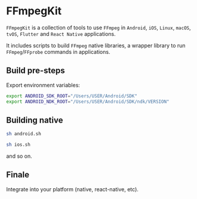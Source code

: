 # FFmpegKit

`FFmpegKit` is a collection of tools to use `FFmpeg` in `Android`, `iOS`, `Linux`, `macOS`, `tvOS`, `Flutter` and `React Native` applications.

It includes scripts to build `FFmpeg` native libraries, a wrapper library to run `FFmpeg`/`FFprobe` commands in applications.

## Build pre-steps

Export environment variables:

```bash
export ANDROID_SDK_ROOT="/Users/USER/Android/SDK"
export ANDROID_NDK_ROOT="/Users/USER/Android/SDK/ndk/VERSION"
```

## Building native

```bash
sh android.sh
```

```bash
sh ios.sh
```

and so on.

## Finale

Integrate into your platform (native, react-native, etc).
